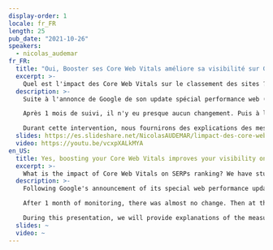 ```yaml
---
display-order: 1
locale: fr_FR
length: 25
pub_date: "2021-10-26"
speakers:
  - nicolas_audemar
fr_FR:
  title: "Oui, Booster ses Core Web Vitals améliore sa visibilité sur Google"
  excerpt: >-
    Quel est l'impact des Core Web Vitals sur le classement des sites ? C'est ce que nous avons étudié chez SISTRIX, et nous vous partagerons nos résultats.
  description: >-
    Suite à l'annonce de Google de son update spécial performance web (<a href="https://www.sistrix.fr/blog/google-deploie-la-mise-a-jour-page-experience/" target="_blank" rel="nofollow">en savoir plus</a>) SISTRIX a engagé des mesures pour suivre les performances d'un échantillon représentatifs de centaines de milliers de sites.

    Après 1 mois de suivi, il n'y eu presque aucun changement. Puis à la fin officielle du déploiement, nous avons découvert que les sites ayant des CWV médiocres ont perdu 3,7 points de pourcentage de moins que la moyenne. Ceux qui en ont de bons ont bondi d'un point (<a href="https://www.sistrix.fr/blog/mise-a-jour-de-lexperience-des-pages-les-core-web-vitals-sont-un-facteur-de-classement-mesurable/" target="_blank" rel="nofollow">en savoir plus</a>). 

    Durant cette intervention, nous fournirons des explications des mesures et études réalisés, et prendrons des exemples pour montrer ce qui a été affecté à la hausse ou à la baisse sur les sites.
  slides: https://es.slideshare.net/NicolasAUDEMAR/limpact-des-core-web-vitals-sur-le-seo-we-love-speed-2021-palais-de-la-bourse-lyon
  video: https://youtu.be/vcxpXALkMYA
en_US:
  title: Yes, boosting your Core Web Vitals improves your visibility on Google
  excerpt: >-
    What is the impact of Core Web Vitals on SERPs ranking? We have studied this at SISTRIX, and we will share our results with you!
  description: >-
    Following Google's announcement of its special web performance update SISTRIX engaged in measurements to track the performance of a representative sample of hundreds of thousands of sites.

    After 1 month of monitoring, there was almost no change. Then at the official end of the rollout, we found that sites with poor CWVs lost 3.7 percentage points less than the average. Those with good ones jumped one point (<a href="https://www.sistrix.com/blog/core-web-vitals-is-a-measurable-ranking-factor/" target="_blank" rel="nofollow">read more</a>). 

    During this presentation, we will provide explanations of the measurements and studies conducted, and take examples to show what went up or down at the sites.
  slides: ~
  video: ~
---
```

